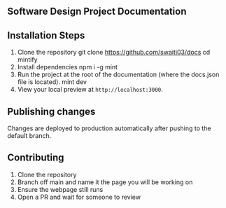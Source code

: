 ## Software Design Project Documentation

## Installation Steps

1. Clone the repository
git clone https://github.com/swaitj03/docs
cd mintify
2. Install dependencies
npm i -g mint
3. Run the project at the root of the documentation (where the docs.json file is located).
mint dev
4. View your local preview at `http://localhost:3000`.

## Publishing changes

Changes are deployed to production automatically after pushing to the default branch.

## Contributing

1. Clone the repository
2. Branch off main and name it the page you will be working on
3. Ensure the webpage still runs
4. Open a PR and wait for someone to review 
